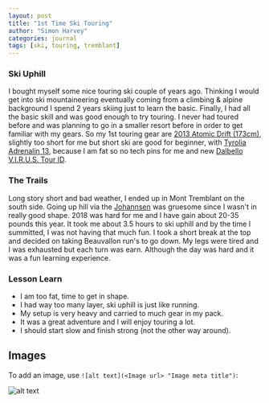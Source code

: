 ```yaml
---
layout: post
title: "1st Time Ski Touring"
author: "Simon Harvey"
categories: journal
tags: [ski, touring, tremblant]
---
```


### Ski Uphill

I bought myself some nice touring ski couple of years ago.  Thinking I would get into ski mountaineering eventually coming from a climbing & alpine background I spend 2 years skiing just to learn the basic.  Finally, I had all the basic skill and was good enough to try touring.  I never had toured before and was planning to go in a smaller resort before in order to get familiar with my gears.  So my 1st touring gear are [2013 Atomic Drift (173cm)](https://www.evo.com/outlet/skis/atomic-drifter-2013), slightly too short for me but short ski are good for beginner, with [Tyrolia Adrenalin 13](https://www.evo.com/outlet/alpine-touring-ski-bindings/tyrolia-adrenalin-13-long), because I am fat so no tech pins for me and new [Dalbello V.I.R.U.S. Tour ID](https://www.evo.com/outlet/ski-boots/dalbello-virus-tour-id-alpine-touring).

### The Trails

Long story short and bad weather, I ended up in Mont Tremblant on the south side.  Going up hill via the [Johannsen](https://vicomap-cdn.resorts-interactive.com/map/1801) was gruesome since I wasn't in really good shape.  2018 was hard for me and I have gain about 20-35 pounds this year.  It took me about 3.5 hours to ski uphill and by the time I summitted, I was not having that much fun.  I took a short break at the top and decided on taking Beauvallon run's to go down.  My legs were tired and I was exhausted but each turn was earn.  Although the day was hard and it was a fun learning experience.

### Lesson Learn

* I am too fat, time to get in shape.
* I had way too many layer, ski uphill is just like running.
* My setup is very heavy and carried to much gear in my pack.
* It was a great adventure and I will enjoy touring a lot.
* I should start slow and finish strong (not the other way around).

## Images

To add an image, use `![alt text](<Image url> "Image meta title")`:

![alt text](http://noirve.com/wp-content/uploads/2013/10/DTTSP_Coffee.jpg "Example")

